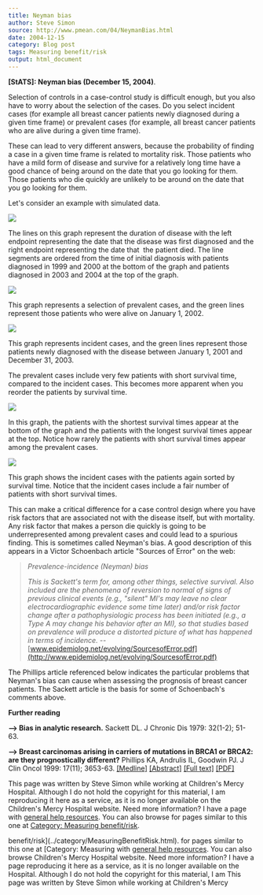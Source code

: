```yaml
---
title: Neyman bias
author: Steve Simon
source: http://www.pmean.com/04/NeymanBias.html
date: 2004-12-15
category: Blog post
tags: Measuring benefit/risk
output: html_document
---
```

**[StATS]: Neyman bias (December 15, 2004)**.

Selection of controls in a case-control study is difficult enough, but
you also have to worry about the selection of the cases. Do you select
incident cases (for example all breast cancer patients newly diagnosed
during a given time frame) or prevalent cases (for example, all breast
cancer patients who are alive during a given time frame).

These can lead to very different answers, because the probability of
finding a case in a given time frame is related to mortality risk. Those
patients who have a mild form of disease and survive for a relatively
long time have a good chance of being around on the date that you go
looking for them. Those patients who die quickly are unlikely to be
around on the date that you go looking for them.

Let\'s consider an example with simulated data.

![](../weblog/images/neyman01.gif)

The lines on this graph represent the duration of disease with the left
endpoint representing the date that the disease was first diagnosed and
the right endpoint representing the date that  the patient died. The
line segments are ordered from the time of initial diagnosis with
patients diagnosed in 1999 and 2000 at the bottom of the graph and
patients diagnosed in 2003 and 2004 at the top of the graph.

![](../weblog/images/neyman02.gif)

This graph represents a selection of prevalent cases, and the green
lines represent those patients who were alive on January 1, 2002.

![](../weblog/images/neyman03.gif)

This graph represents incident cases, and the green lines represent
those patients newly diagnosed with the disease between January 1, 2001
and December 31, 2003.

The prevalent cases include very few patients with short survival time,
compared to the incident cases. This becomes more apparent when you
reorder the patients by survival time.

![](../weblog/images/neyman04.gif)

In this graph, the patients with the shortest survival times appear at
the bottom of the graph and the patients with the longest survival times
appear at the top. Notice how rarely the patients with short survival
times appear among the prevalent cases.

![](../weblog/images/neyman05.gif)

This graph shows the incident cases with the patients again sorted by
survival time. Notice that the incident cases include a fair number of
patients with short survival times.

This can make a critical difference for a case control design where you
have risk factors that are associated not with the disease itself, but
with mortality. Any risk factor that makes a person die quickly is going
to be underrepresented among prevalent cases and could lead to a
spurious finding. This is sometimes called Neyman\'s bias. A good
description of this appears in a Victor Schoenbach article \"Sources of
Error\" on the web:

> *Prevalence-incidence (Neyman) bias*
>
> *This is Sackett\'s term for, among other things, selective survival.
> Also included are the phenomena of reversion to normal of signs of
> previous clinical events (e.g., \"silent\" MI\'s may leave no clear
> electrocardiographic evidence some time later) and/or risk factor
> change after a pathophysiologic process has been initiated (e.g., a
> Type A may change his behavior after an MI), so that studies based on
> prevalence will produce a distorted picture of what has happened in
> terms of incidence.* \--
> [www.epidemiolog.net/evolving/SourcesofError.pdf](http://www.epidemiolog.net/evolving/SourcesofError.pdf)

The Phillips article referenced below indicates the particular problems
that Neyman\'s bias can cause when assessing the prognosis of breast
cancer patients. The Sackett article is the basis for some of
Schoenbach\'s comments above.

**Further reading**

**\--\> Bias in analytic research.** Sackett DL. J Chronic Dis 1979:
32(1-2); 51-63.

**\--\> Breast carcinomas arising in carriers of mutations in BRCA1 or
BRCA2: are they prognostically different?** Phillips KA, Andrulis IL,
Goodwin PJ. J Clin Oncol 1999: 17(11); 3653-63.
[\[Medline\]](http://www.ncbi.nlm.nih.gov/entrez/query.fcgi?cmd=Retrieve&db=PubMed&list_uids=10550164&dopt=Abstract)
[\[Abstract\]](http://www.jco.org/cgi/content/abstract/17/11/3653)
[\[Full text\]](http://www.jco.org/cgi/content/full/17/11/3653)
[\[PDF\]](http://www.jco.org/cgi/reprint/17/11/3653.pdf)

This page was written by Steve Simon while working at Children\'s Mercy
Hospital. Although I do not hold the copyright for this material, I am
reproducing it here as a service, as it is no longer available on the
Children\'s Mercy Hospital website. Need more information? I have a page
with [general help resources](../GeneralHelp.html). You can also browse
for pages similar to this one at [Category: Measuring
benefit/risk](../category/MeasuringBenefitRisk.html).
<!---More--->
benefit/risk](../category/MeasuringBenefitRisk.html).
for pages similar to this one at [Category: Measuring
with [general help resources](../GeneralHelp.html). You can also browse
Children\'s Mercy Hospital website. Need more information? I have a page
reproducing it here as a service, as it is no longer available on the
Hospital. Although I do not hold the copyright for this material, I am
This page was written by Steve Simon while working at Children\'s Mercy

<!---Do not use
**[StATS]: Neyman bias (December 15, 2004)**.
This page was written by Steve Simon while working at Children\'s Mercy
Hospital. Although I do not hold the copyright for this material, I am
reproducing it here as a service, as it is no longer available on the
Children\'s Mercy Hospital website. Need more information? I have a page
with [general help resources](../GeneralHelp.html). You can also browse
for pages similar to this one at [Category: Measuring
benefit/risk](../category/MeasuringBenefitRisk.html).
--->

